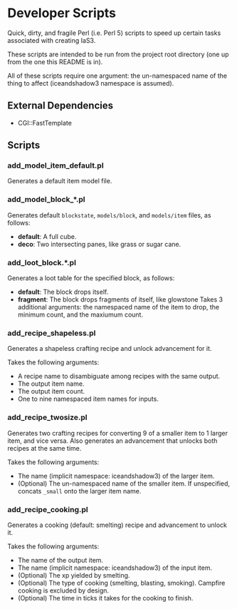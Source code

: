 # Developer Scripts

Quick, dirty, and fragile Perl (i.e. Perl 5) scripts to speed up certain tasks associated with creating IaS3.

These scripts are intended to be run from the project root directory
(one up from the one this README is in).

All of these scripts require one argument: the un-namespaced name of the thing to affect
(iceandshadow3 namespace is assumed).

## External Dependencies
* CGI::FastTemplate

## Scripts

### add_model_item_default.pl
Generates a default item model file.

### add_model_block_*.pl
Generates default `blockstate`, `models/block`, and `models/item` files, as follows:

* **default**: A full cube.
* **deco**: Two intersecting panes, like grass or sugar cane.

### add_loot_block.*.pl
Generates a loot table for the specified block, as follows:

* **default**: The block drops itself.
* **fragment**: The block drops fragments of itself, like glowstone
Takes 3 additional arguments: the namespaced name of the item to drop, the minimum count, and the maxiumum count.

### add_recipe_shapeless.pl
Generates a shapeless crafting recipe and unlock advancement for it.

Takes the following arguments:
* A recipe name to disambiguate among recipes with the same output.
* The output item name.
* The output item count.
* One to nine namespaced item names for inputs.

### add_recipe_twosize.pl
Generates two crafting recipes for converting 9 of a smaller item to 1 larger item, and vice versa.
Also generates an advancement that unlocks both recipes at the same time.

Takes the following arguments:
* The name (implicit namespace: iceandshadow3) of the larger item.
* (Optional) The un-namespaced name of the smaller item. If unspecified, concats `_small` onto the larger item name.

### add_recipe_cooking.pl
Generates a cooking (default: smelting) recipe and advancement to unlock it.

Takes the following arguments:
* The name of the output item.
* The name (implicit namespace: iceandshadow3) of the input item.
* (Optional) The xp yielded by smelting.
* (Optional) The type of cooking (smelting, blasting, smoking). Campfire cooking is excluded by design.
* (Optional) The time in ticks it takes for the cooking to finish.
